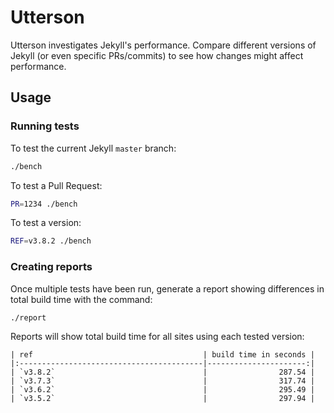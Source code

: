 # Utterson

Utterson investigates Jekyll's performance. Compare different versions of Jekyll
(or even specific PRs/commits) to see how changes might affect performance.

## Usage

### Running tests

To test the current Jekyll `master` branch:

```sh
./bench
```

To test a Pull Request:

```sh
PR=1234 ./bench
```

To test a version:

```sh
REF=v3.8.2 ./bench
```

### Creating reports

Once multiple tests have been run, generate a report showing differences in
total build time with the command:

```sh
./report
```

Reports will show total build time for all sites using each tested version:

```text
| ref                                      | build time in seconds |
|:-----------------------------------------|----------------------:|
| `v3.8.2`                                 |                287.54 |
| `v3.7.3`                                 |                317.74 |
| `v3.6.2`                                 |                295.49 |
| `v3.5.2`                                 |                297.94 |
```
